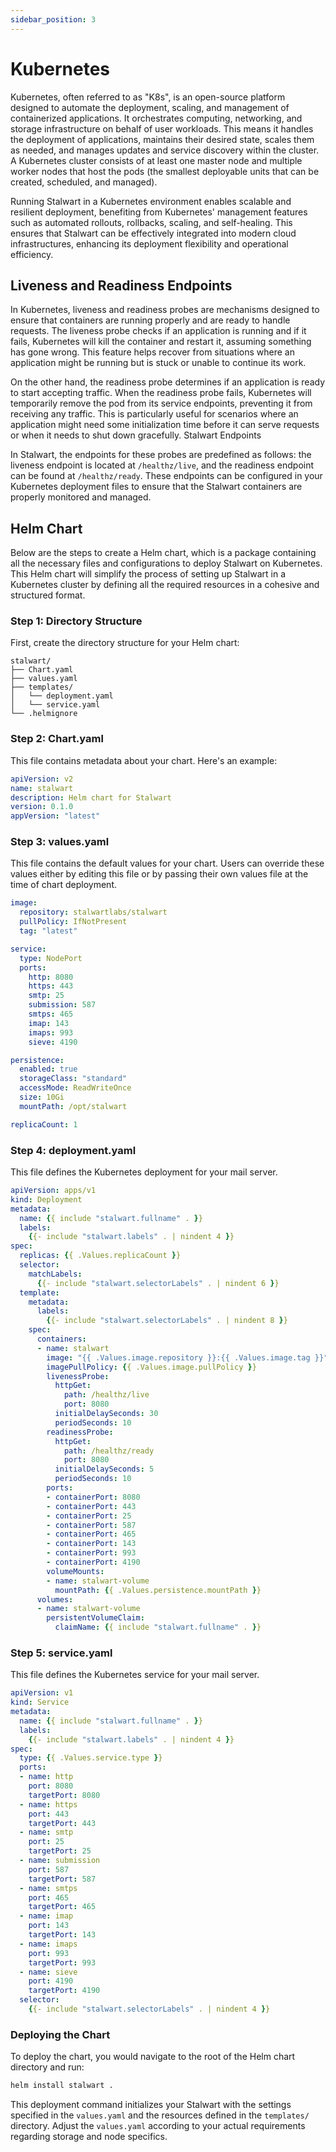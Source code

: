 ```yaml
---
sidebar_position: 3
---
```


# Kubernetes

Kubernetes, often referred to as "K8s", is an open-source platform designed to automate the deployment, scaling, and management of containerized applications. It orchestrates computing, networking, and storage infrastructure on behalf of user workloads. This means it handles the deployment of applications, maintains their desired state, scales them as needed, and manages updates and service discovery within the cluster. A Kubernetes cluster consists of at least one master node and multiple worker nodes that host the pods (the smallest deployable units that can be created, scheduled, and managed).

Running Stalwart in a Kubernetes environment enables scalable and resilient deployment, benefiting from Kubernetes' management features such as automated rollouts, rollbacks, scaling, and self-healing. This ensures that Stalwart can be effectively integrated into modern cloud infrastructures, enhancing its deployment flexibility and operational efficiency.

## Liveness and Readiness Endpoints

In Kubernetes, liveness and readiness probes are mechanisms designed to ensure that containers are running properly and are ready to handle requests. The liveness probe checks if an application is running and if it fails, Kubernetes will kill the container and restart it, assuming something has gone wrong. This feature helps recover from situations where an application might be running but is stuck or unable to continue its work.

On the other hand, the readiness probe determines if an application is ready to start accepting traffic. When the readiness probe fails, Kubernetes will temporarily remove the pod from its service endpoints, preventing it from receiving any traffic. This is particularly useful for scenarios where an application might need some initialization time before it can serve requests or when it needs to shut down gracefully.
Stalwart Endpoints

In Stalwart, the endpoints for these probes are predefined as follows: the liveness endpoint is located at `/healthz/live`, and the readiness endpoint can be found at `/healthz/ready`. These endpoints can be configured in your Kubernetes deployment files to ensure that the Stalwart containers are properly monitored and managed.

## Helm Chart

Below are the steps to create a Helm chart, which is a package containing all the necessary files and configurations to deploy Stalwart on Kubernetes. This Helm chart will simplify the process of setting up Stalwart in a Kubernetes cluster by defining all the required resources in a cohesive and structured format.

### Step 1: Directory Structure

First, create the directory structure for your Helm chart:

```
stalwart/
├── Chart.yaml
├── values.yaml
├── templates/
│   └── deployment.yaml
│   └── service.yaml
└── .helmignore
```

### Step 2: Chart.yaml

This file contains metadata about your chart. Here's an example:

```yaml
apiVersion: v2
name: stalwart
description: Helm chart for Stalwart
version: 0.1.0
appVersion: "latest"
```

### Step 3: values.yaml

This file contains the default values for your chart. Users can override these values either by editing this file or by passing their own values file at the time of chart deployment.

```yaml
image:
  repository: stalwartlabs/stalwart
  pullPolicy: IfNotPresent
  tag: "latest"

service:
  type: NodePort
  ports:
    http: 8080
    https: 443
    smtp: 25
    submission: 587
    smtps: 465
    imap: 143
    imaps: 993
    sieve: 4190

persistence:
  enabled: true
  storageClass: "standard"
  accessMode: ReadWriteOnce
  size: 10Gi
  mountPath: /opt/stalwart

replicaCount: 1
```

### Step 4: deployment.yaml

This file defines the Kubernetes deployment for your mail server.

```yaml
apiVersion: apps/v1
kind: Deployment
metadata:
  name: {{ include "stalwart.fullname" . }}
  labels:
    {{- include "stalwart.labels" . | nindent 4 }}
spec:
  replicas: {{ .Values.replicaCount }}
  selector:
    matchLabels:
      {{- include "stalwart.selectorLabels" . | nindent 6 }}
  template:
    metadata:
      labels:
        {{- include "stalwart.selectorLabels" . | nindent 8 }}
    spec:
      containers:
      - name: stalwart
        image: "{{ .Values.image.repository }}:{{ .Values.image.tag }}"
        imagePullPolicy: {{ .Values.image.pullPolicy }}
        livenessProbe:
          httpGet:
            path: /healthz/live
            port: 8080
          initialDelaySeconds: 30
          periodSeconds: 10
        readinessProbe:
          httpGet:
            path: /healthz/ready
            port: 8080
          initialDelaySeconds: 5
          periodSeconds: 10        
        ports:
        - containerPort: 8080
        - containerPort: 443
        - containerPort: 25
        - containerPort: 587
        - containerPort: 465
        - containerPort: 143
        - containerPort: 993
        - containerPort: 4190
        volumeMounts:
        - name: stalwart-volume
          mountPath: {{ .Values.persistence.mountPath }}
      volumes:
      - name: stalwart-volume
        persistentVolumeClaim:
          claimName: {{ include "stalwart.fullname" . }}
```

### Step 5: service.yaml

This file defines the Kubernetes service for your mail server.

```yaml
apiVersion: v1
kind: Service
metadata:
  name: {{ include "stalwart.fullname" . }}
  labels:
    {{- include "stalwart.labels" . | nindent 4 }}
spec:
  type: {{ .Values.service.type }}
  ports:
  - name: http
    port: 8080
    targetPort: 8080
  - name: https
    port: 443
    targetPort: 443
  - name: smtp
    port: 25
    targetPort: 25
  - name: submission
    port: 587
    targetPort: 587
  - name: smtps
    port: 465
    targetPort: 465
  - name: imap
    port: 143
    targetPort: 143
  - name: imaps
    port: 993
    targetPort: 993
  - name: sieve
    port: 4190
    targetPort: 4190
  selector:
    {{- include "stalwart.selectorLabels" . | nindent 4 }}
```

### Deploying the Chart

To deploy the chart, you would navigate to the root of the Helm chart directory and run:

```sh
helm install stalwart .
```

This deployment command initializes your Stalwart with the settings specified in the `values.yaml` and the resources defined in the `templates/` directory. Adjust the `values.yaml` according to your actual requirements regarding storage and node specifics.
